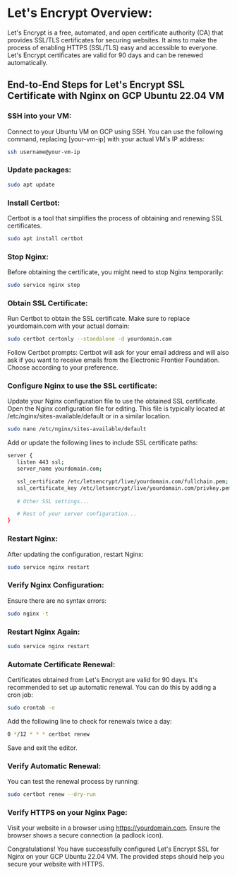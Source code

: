 # Let's Encrypt Overview:
Let's Encrypt is a free, automated, and open certificate authority (CA) that provides SSL/TLS certificates for securing websites. It aims to make the process of enabling HTTPS (SSL/TLS) easy and accessible to everyone. Let's Encrypt certificates are valid for 90 days and can be renewed automatically.

## End-to-End Steps for Let's Encrypt SSL Certificate with Nginx on GCP Ubuntu 22.04 VM

### SSH into your VM:
Connect to your Ubuntu VM on GCP using SSH. You can use the following command, replacing [your-vm-ip] with your actual VM's IP address:
```bash
ssh username@your-vm-ip
```

### Update packages:
```bash
sudo apt update
```

### Install Certbot:
Certbot is a tool that simplifies the process of obtaining and renewing SSL certificates.
 ```bash
sudo apt install certbot
```

### Stop Nginx:
Before obtaining the certificate, you might need to stop Nginx temporarily:
 ```bash
sudo service nginx stop
```

### Obtain SSL Certificate:
Run Certbot to obtain the SSL certificate. Make sure to replace yourdomain.com with your actual domain:
 ```bash
sudo certbot certonly --standalone -d yourdomain.com
```
Follow Certbot prompts:
Certbot will ask for your email address and will also ask if you want to receive emails from the Electronic Frontier Foundation. Choose according to your preference.

### Configure Nginx to use the SSL certificate:
Update your Nginx configuration file to use the obtained SSL certificate. Open the Nginx configuration file for editing. This file is typically located at /etc/nginx/sites-available/default or in a similar location.

 ```bash
sudo nano /etc/nginx/sites-available/default
```

Add or update the following lines to include SSL certificate paths:
 ```bash
server {
    listen 443 ssl;
    server_name yourdomain.com;

    ssl_certificate /etc/letsencrypt/live/yourdomain.com/fullchain.pem;
    ssl_certificate_key /etc/letsencrypt/live/yourdomain.com/privkey.pem;
    
    # Other SSL settings...

    # Rest of your server configuration...
}
```

### Restart Nginx:
After updating the configuration, restart Nginx:
 ```bash
sudo service nginx restart
```

### Verify Nginx Configuration:
Ensure there are no syntax errors:
 ```bash
sudo nginx -t
```

### Restart Nginx Again:
 ```bash
sudo service nginx restart
```

### Automate Certificate Renewal:
Certificates obtained from Let's Encrypt are valid for 90 days. It's recommended to set up automatic renewal. You can do this by adding a cron job:
 ```bash
sudo crontab -e
```
Add the following line to check for renewals twice a day:
 ```bash
0 */12 * * * certbot renew
```
Save and exit the editor.

### Verify Automatic Renewal:
You can test the renewal process by running:
 ```bash
sudo certbot renew --dry-run
```

### Verify HTTPS on your Nginx Page:
Visit your website in a browser using https://yourdomain.com. Ensure the browser shows a secure connection (a padlock icon).

Congratulations! You have successfully configured Let's Encrypt SSL for Nginx on your GCP Ubuntu 22.04 VM. The provided steps should help you secure your website with HTTPS.


